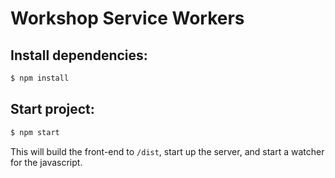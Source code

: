 # Workshop Service Workers

## Install dependencies:

```bash
$ npm install
```

## Start project:

```bash
$ npm start
```

This will build the front-end to `/dist`, start up the server, and start a watcher for the javascript.
